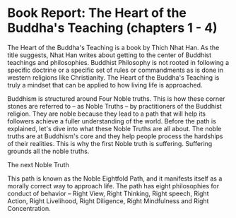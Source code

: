 # Book Report: The Heart of the Buddha's Teaching (chapters 1 - 4)

The Heart of the Buddha's Teaching is a book by Thich Nhat Han.  As the title suggests, Nhat Han writes about getting to the center of Buddhist teachings and philosophies. Buddhist Philosophy is not rooted in following a specific doctrine or a specific set of rules or commandments as is done in western religions like Christianity. The Heart of the Buddha's Teaching is truly a mindset that can be applied to how living life is approached.

Buddhism is structured around Four Noble truths. This is how these corner stones are referred to – as Noble Truths – by practitioners of the Buddhist religion. They are noble because they lead to a path that will help its followers achieve a fuller understanding of the world. Before the path is explained, let's dive into what these Noble Truths are all about. The noble truths are at Buddhism's core and they help people process the hardships of their realities. This is why the first Noble truth is suffering. Suffering grounds all the noble truths.

The next Noble Truth 

This path is known as the Noble Eightfold Path, and it manifests itself as a morally correct way to approach life. The path has eight philosophies for conduct of behavior – Right View, Right Thinking, Right speech, Right Action, Right Livelihood, Right Diligence, Right Mindfulness and Right Concentration.


<!--stackedit_data:
eyJoaXN0b3J5IjpbLTE3OTY5MDY1MjRdfQ==
-->